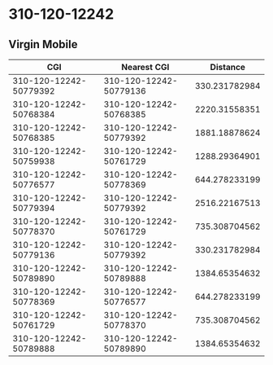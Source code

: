 # 310-120-12242
## Virgin Mobile


| CGI | Nearest CGI | Distance |
|-----|-------------|----------|
| 310-120-12242-50779392 | 310-120-12242-50779136 | 330.231782984 |
| 310-120-12242-50768384 | 310-120-12242-50768385 | 2220.31558351 |
| 310-120-12242-50768385 | 310-120-12242-50779392 | 1881.18878624 |
| 310-120-12242-50759938 | 310-120-12242-50761729 | 1288.29364901 |
| 310-120-12242-50776577 | 310-120-12242-50778369 | 644.278233199 |
| 310-120-12242-50779394 | 310-120-12242-50779392 | 2516.22167513 |
| 310-120-12242-50778370 | 310-120-12242-50761729 | 735.308704562 |
| 310-120-12242-50779136 | 310-120-12242-50779392 | 330.231782984 |
| 310-120-12242-50789890 | 310-120-12242-50789888 | 1384.65354632 |
| 310-120-12242-50778369 | 310-120-12242-50776577 | 644.278233199 |
| 310-120-12242-50761729 | 310-120-12242-50778370 | 735.308704562 |
| 310-120-12242-50789888 | 310-120-12242-50789890 | 1384.65354632 |
